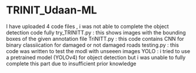 # TRINIT_Udaan-ML
I have uploaded 4 code files , i was not able to complete the object detection code fully
try_TRINITT.py : this shows images with the bounding boxes of the given annotation file
TriNITT.py : this code contains CNN for binary classiication for damaged or not damaged roads
testing.py : this code was written to test the modl with unseeen images
YOLO : i tried to use a pretrained model (YOLOv4) for object detection but i was unable to fully complete this part due to insufficient prior knowledge
